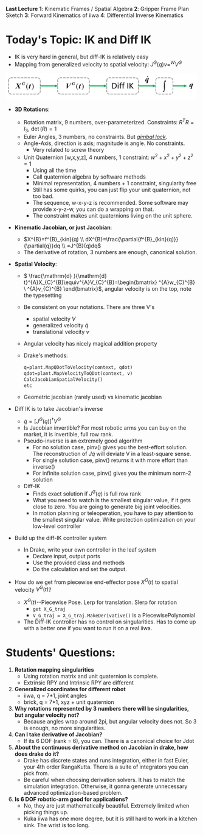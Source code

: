 **Last Lecture** 
**1**: Kinematic Frames / Spatial Algebra
**2**: Gripper Frame Plan Sketch
**3**: Forward Kinematics of iiwa
**4**: Differential Inverse Kinematics

# Today's Topic: IK and Diff IK
- IK is very hard in general, but diff-IK is relatively easy
- Mapping from generalized velocity to spatial velocity: $J^{G}(q)v=^{W}V^{G}$

![image](./diagram1.PNG)

- **3D Rotations**:
  - Rotation matrix, 9 numbers, over-parameterized. Constraints: $R^{T}R= I_3,$ $\det(R)= 1$
  - Euler Angles, 3 numbers, no constraints. But [*gimbal lock*](https://iwant2study.org/lookangejss/math/ejss_model_glimbal8wee02/glimbal8wee02_Simulation.xhtml#google_vignette).
  - Angle-Axis, direction is axis; magnitude is angle. No constraints.
    - Very related to screw theory
  - Unit Quaternion [w,x,y,z], 4 numbers, 1 constraint: $w^2+x^2+y^2+z^2 = 1$
    - Using all the time
    - Call quaternion algebra by software methods
    - Minimal representation, 4 numbers + 1 constraint, singularity free
    - Still has some quirks, you can just flip your unit quaternion, not too bad.
    - The sequence, w-x-y-z is recommended. Some software may provide x-y-z-w, you can do a wrapping on that. 
    - The constraint makes unit quaternions living on the unit sphere.

- **Kinematic Jacobian, or just Jacobian**:
  - $X^{B}=f^{B}_{kin}(q) \\
  dX^{B}=\frac{\partial{f^{B}_{kin}(q)}}{\partial{q}}dq \\
  =J^{B}(q)dq$
  - The derivative of rotation, 3 numbers are enough, canonical solution. 

- **Spatial Velocity**:
  - $ \frac{\mathrm{d} }{\mathrm{d} t}^{A}X_{C}^{B}\equiv^{A}V_{C}^{B}=\begin{bmatrix}
  ^{A}w_{C}^{B}  
  \\ 
  ^{A}v_{C}^{B}
  \end{bmatrix}$, angular velocity is on the top, note the typesetting
  - Be consistent on your notations. There are three V's
    - spatial velocity $V$
    - generalized velocity $\dot{q}$
    - translational velocity $v$
  - Angular velocity has nicely magical addition property
  - Drake's methods:
    ```
    q=plant.MapQDotToVelocity(context, qdot)
    qdot=plant.MapVelocityToQDot(context, v)
    CalcJacobianSpatialVelocity()
    etc
    ```



  - Geometric jacobian (rarely used) vs kinematic jacobian

- Diff IK is to take Jacobian's inverse
  - $\dot{q}=[J^{G}(q)]^{\dagger}V^{G}$
  - Is Jacobian invertible? For most robotic arms you can buy on the market, it is invertible, full row rank.
  - Pseudo-inverse is an extremely good algorithm
    - For no solution case, pinv() gives you the best-effort solution. The reconstruction of $J\dot{q}$ will deviate V in a least-square sense.
    - For single solution case, pinv() returns it with more effort than inverse()
    - For infinite solution case, pinv() gives you the minimum norm-2 solution
  - Diff-IK
    - Finds exact solution if $J^{G}(q)$ is full row rank
    - What you need to watch is the smallest singular value, if it gets close to zero. You are going to generate big joint velocities.
    - In motion planning or teleoperation, you have to pay attention to the smallest singular value. Write protection optimization on your low-level controller

- Build up the diff-IK controller system
  - In Drake, write your own controller in the leaf system
    - Declare input, output ports
    - Use the provided class and methods
    - Do the calculation and set the output.

- How do we get from piecewise end-effector pose $X^{G}(t)$ to spatial velocity $V^{G}(t)$?
  - $X^{G}(t)$--Piecewise Pose. Lerp for translation. Slerp for rotation
    - `get X_G_traj`
    - `V_G_traj = X_G_traj.MakeDerivative()` is a PiecewisePolynomial
  - The Diff-IK controller has no control on singularities. Has to come up with a better one if you want to run it on a real iiwa.

# Students' Questions:
1. **Rotation mapping singularities**
   - Using rotation matrix and unit quaternion is complete.
   - Extrinsic RPY and Intrinsic RPY are different
2. **Generalized coordinates for different robot**
   - iiwa, q = 7*1, joint angles
   - brick, q = 7*1, xyz + unit quaternion
3. **Why rotations represented by 3 numbers there will be singularities, but angular velocity not?**
   - Because angles wrap around 2pi, but angular velocity does not. So 3 is enough, no more singularities.
4. **Can I take derivative of Jacobian?**
   - If its 6 DOF (rank = 6), you can. There is a canonical choice for Jdot
5. **About the continuous derivative method on Jacobian in drake, how does drake do it?**
   - Drake has discrete states and runs integration, either in fast Euler, your 4th order RangaKutta. There is a suite of integrators you can pick from.
   - Be careful when choosing derivation solvers. It has to match the simulation integration. Otherwise, it gonna generate unnecessary advanced optimization-based problem.
6. **Is 6 DOF robotic-arm good for applications?**
   - No, they are just mathematically beautiful. Extremely limited when picking things up.
   - Kuka iiwa has one more degree, but it is still hard to work in a kitchen sink. The wrist is too long.
